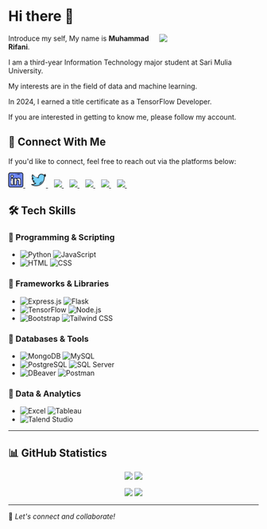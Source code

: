 # Hi there 👋
<img align='right' src='https://user-images.githubusercontent.com/5713670/87202985-820dcb80-c2b6-11ea-9f56-7ec461c497c3.gif' width='200'>

Introduce my self, My name is **Muhammad Rifani**.<br>

I am a third-year Information Technology major student at Sari Mulia University.<br>

My interests are in the field of data and machine learning.<br>

In 2024, I earned a title certificate as a TensorFlow Developer.<br>

If you are interested in getting to know me, please follow my account.<br>


## 📩 Connect With Me

If you'd like to connect, feel free to reach out via the platforms below:

<div align='left'>
  <p align='left'>
    <a href="https://www.linkedin.com/in/muhammad-rifani0903/"> 
      <img height="30" src="https://raw.githubusercontent.com/8bithemant/8bithemant/master/linkedin.png?raw=true"> 
    </a>&nbsp;&nbsp;
    <a href="">
      <img height="30" src="https://raw.githubusercontent.com/8bithemant/8bithemant/master/twitter.png?raw=true">
    </a>&nbsp;&nbsp;
    <a href="mailto:muhammadrifani016@gmail.com">
      <img height="30" src="https://upload.wikimedia.org/wikipedia/commons/4/4e/Gmail_Icon.png">
    </a>&nbsp;&nbsp;
    <a href="https://www.instagram.com/your-instagram/"> 
      <img height="30" src="https://upload.wikimedia.org/wikipedia/commons/a/a5/Instagram_icon.png"> 
    </a>&nbsp;&nbsp;
    <a href="https://www.kaggle.com/siirifan"> 
      <img height="30" src="https://upload.wikimedia.org/wikipedia/commons/7/7c/Kaggle_logo.png"> 
    </a>&nbsp;&nbsp;
    <a href=""> 
      <img height="30" src="https://upload.wikimedia.org/wikipedia/en/a/a9/TikTok_logo.svg"> 
    </a>&nbsp;&nbsp;
    <a href=""> 
      <img height="30" src="https://upload.wikimedia.org/wikipedia/commons/4/4b/Tableau_Logo.png"> 
    </a>&nbsp;&nbsp;
  </p>
</div>

## 🛠 Tech Skills

### 🔹 Programming & Scripting
- ![Python](https://img.shields.io/badge/Python-3776AB?style=for-the-badge&logo=python&logoColor=white) ![JavaScript](https://img.shields.io/badge/JavaScript-F7DF1E?style=for-the-badge&logo=javascript&logoColor=black)
- ![HTML](https://img.shields.io/badge/HTML-E34F26?style=for-the-badge&logo=html5&logoColor=white) ![CSS](https://img.shields.io/badge/CSS-1572B6?style=for-the-badge&logo=css3&logoColor=white)

### 🔹 Frameworks & Libraries
- ![Express.js](https://img.shields.io/badge/Express.js-404D59?style=for-the-badge&logo=express&logoColor=white) ![Flask](https://img.shields.io/badge/Flask-000000?style=for-the-badge&logo=flask&logoColor=white)
- ![TensorFlow](https://img.shields.io/badge/TensorFlow-FF6F00?style=for-the-badge&logo=tensorflow&logoColor=white) ![Node.js](https://img.shields.io/badge/Node.js-339933?style=for-the-badge&logo=node.js&logoColor=white)
- ![Bootstrap](https://img.shields.io/badge/Bootstrap-7952B3?style=for-the-badge&logo=bootstrap&logoColor=white) ![Tailwind CSS](https://img.shields.io/badge/Tailwind_CSS-38B2AC?style=for-the-badge&logo=tailwind-css&logoColor=white)

### 🔹 Databases & Tools
- ![MongoDB](https://img.shields.io/badge/MongoDB-47A248?style=for-the-badge&logo=mongodb&logoColor=white) ![MySQL](https://img.shields.io/badge/MySQL-4479A1?style=for-the-badge&logo=mysql&logoColor=white)
- ![PostgreSQL](https://img.shields.io/badge/PostgreSQL-336791?style=for-the-badge&logo=postgresql&logoColor=white) ![SQL Server](https://img.shields.io/badge/SQL_Server-CC2927?style=for-the-badge&logo=microsoft-sql-server&logoColor=white)
- ![DBeaver](https://img.shields.io/badge/DBeaver-007ACC?style=for-the-badge&logo=dbeaver&logoColor=white) ![Postman](https://img.shields.io/badge/Postman-FF6C37?style=for-the-badge&logo=postman&logoColor=white)

### 🔹 Data & Analytics
- ![Excel](https://img.shields.io/badge/Excel-217346?style=for-the-badge&logo=microsoft-excel&logoColor=white) ![Tableau](https://img.shields.io/badge/Tableau-E97627?style=for-the-badge&logo=tableau&logoColor=white)
- ![Talend Studio](https://img.shields.io/badge/Talend_Studio-FF6F00?style=for-the-badge&logo=talend&logoColor=white)

---

## 📊 GitHub Statistics

<p align="center">
  <img width="48%" src="https://github-readme-stats.vercel.app/api?username=Rifan09&show_icons=true&theme=algolia&include_all_commits=true&count_private=true"/>
  <img width="48%" src="https://github-readme-streak-stats.herokuapp.com/?user=Rifan09&theme=algolia"/>
</p>

<p align="center">
  <img width="48%" src="https://github-readme-stats.vercel.app/api/top-langs/?username=Rifan09&layout=compact&theme=algolia"/>
  <img width="48%" src="https://github-profile-summary-cards.vercel.app/api/cards/profile-details?username=Rifan09&theme=algolia"/>
</p>

---
📌 *Let's connect and collaborate!*

